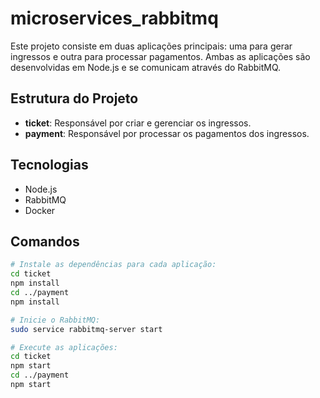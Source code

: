# microservices_rabbitmq

Este projeto consiste em duas aplicações principais: uma para gerar ingressos e outra para processar pagamentos. Ambas as aplicações são desenvolvidas em Node.js e se comunicam através do RabbitMQ.

## Estrutura do Projeto
- **ticket**: Responsável por criar e gerenciar os ingressos.
- **payment**: Responsável por processar os pagamentos dos ingressos.

## Tecnologias
- Node.js
- RabbitMQ
- Docker

## Comandos
```bash
# Instale as dependências para cada aplicação:
cd ticket
npm install
cd ../payment
npm install

# Inicie o RabbitMQ:
sudo service rabbitmq-server start

# Execute as aplicações:
cd ticket
npm start
cd ../payment
npm start
```
